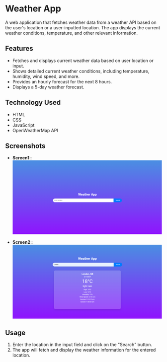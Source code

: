 # Weather App

A web application that fetches weather data from a weather API based on the user's location or a user-inputted location. The app displays the current weather conditions, temperature, and other relevant information.

## Features

- Fetches and displays current weather data based on user location or input.
- Shows detailed current weather conditions, including temperature, humidity, wind speed, and more.
- Provides an hourly forecast for the next 8 hours.
- Displays a 5-day weather forecast.

## Technology Used

- HTML
- CSS
- JavaScript
- OpenWeatherMap API

## Screenshots

- **Screen1 :**
![Screen1](images/screen1.jpg)

- **Screen2 :**
![Screen2](images/screen2.jpg)

## Usage

1. Enter the location in the input field and click on the "Search" button.
2. The app will fetch and display the weather information for the entered location.

